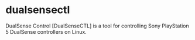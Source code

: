 # dualsensectl
DualSense Control [DualSenseCTL] is a tool for controlling Sony PlayStation 5 DualSense controllers on Linux.
